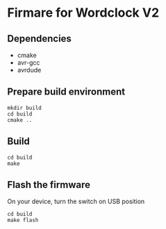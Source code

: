 # Firmare for Wordclock V2

## Dependencies
- cmake
- avr-gcc
- avrdude

## Prepare build environment
```
mkdir build
cd build
cmake ..
```

## Build
```
cd build
make
```

## Flash the firmware
On your device, turn the switch on USB position
```
cd build
make flash
```
